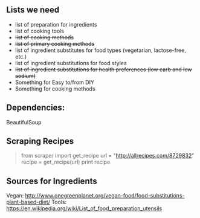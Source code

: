 ## Lists we need
- list of preparation for ingredients
- list of cooking tools
- ~~list of cooking methods~~
- ~~list of primary cooking methods~~
- list of ingredient substitutes for food types (vegetarian, lactose-free, etc.)
- list of ingredient substitutions for food styles
- ~~list of ingredient substitutions for health preferences  (low carb and low sodium)~~
- Something for Easy to/from DIY
- Something for cooking methods

## Dependencies:
BeautifulSoup

## Scraping Recipes
>from scraper import get_recipe
>url = "http://allrecipes.com/8729832"
>recipe = get_recipe(url)
>print recipe

## Sources for Ingredients
Vegan: http://www.onegreenplanet.org/vegan-food/food-substitutions-plant-based-diet/
Tools: https://en.wikipedia.org/wiki/List_of_food_preparation_utensils